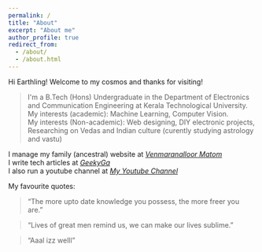 ```yaml
---
permalink: /
title: "About"
excerpt: "About me"
author_profile: true
redirect_from: 
  - /about/
  - /about.html
---
```


Hi Earthling! Welcome to my cosmos and thanks for visiting!  

>I'm a B.Tech (Hons) Undergraduate in the Department of Electronics and Communication Engineering at Kerala Technological University.  
My interests (academic): Machine Learning, Computer Vision.  
My interests (Non-academic): Web designing, DIY electronic projects, Researching on Vedas and Indian culture (curently studying astrology and vastu)

I manage my family (ancestral) website at [_Venmaranalloor Matom_](http://www.vedicfarm.in)  
I write tech articles at [_GeekyGa_](http://www.geeky.ga)  
I also run a youtube channel at [_My Youtube Channel_](https://www.youtube.com/channel/UC5rhSx20GynAoR-h7h6XjkA)
   
My favourite quotes:
>  “The more upto date knowledge you possess, the more freer you are.”
   
>  “Lives of great men remind us, we can make our lives sublime.”
   
>  “Aaal izz welll”

